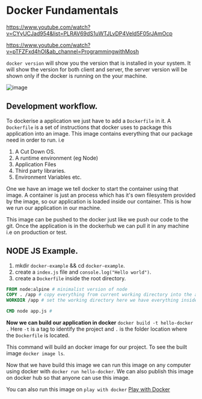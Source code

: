 # Docker Fundamentals

https://www.youtube.com/watch?v=CYyUCJad954&list=PLRAV69dS1uWTJLvDP4Veld5F05rJAmOcp

https://www.youtube.com/watch?v=pTFZFxd4hOI&ab_channel=ProgrammingwithMosh

`docker version` will show you the version that is installed in your system. It will show the version for both client and server, the server version will be shown only if the docker is running on the your machine.


![image](https://user-images.githubusercontent.com/21096850/114256102-8c8cfb00-99d7-11eb-8c6f-ee550e6871b5.png)


## Development workflow.
To dockerise a application we just have to add a `Dockerfile` in it. A `Dockerfile` is a set of instructions that docker uses to package this application into an image. This image contains everything that our package need in order to run. i.e
1) A Cut Down OS.
2) A runtime environment (eg Node)
3) Application Files
4) Third party libraries.
5) Environment Variables etc.

One we have an image we tell docker to start the container using that image. A container is just an process which has it's own filesystem provided by the image, so our application is loaded inside our container. This is how we run our application in our machine.

This image can be pushed to the docker just like we push our code to the git. Once the application is in the dockerhub we can pull it in any machine i.e on production or test.

## NODE JS Example.

1) mkdir `docker-example` && cd `docker-example`.
2) create a `index.js` file and `console.log("Hello world")`.
3) create a `Dockerfile` inside the root directory.

```Dockerfile
FROM node:alpine # minimalist version of node
COPY . /app # copy everything from current working directory into the app folder
WORKDIR /app # set the working directory here we have everything inside the app directory when you set the working direcotry every command is expected to be executed inside the WORKDIR.

CMD node app.js # 
```

**Now we can build our application in docker**
`docker build -t hello-docker .`
Here `-t` is a tag to identify the project and `.` is the folder location where the `Dockerfile` is located.

This command will build an docker image for our project. To see the built image `docker image ls`.

Now that we have build this image we can run this image on any computer using docker with `docker run hello-docker`. We can also publish this image on docker hub so that anyone can use this image.

You can also run this image on `play with docker` [Play with Docker](https://labs.play-with-docker.com/p/c1ohogre75e000e2vj9g)
